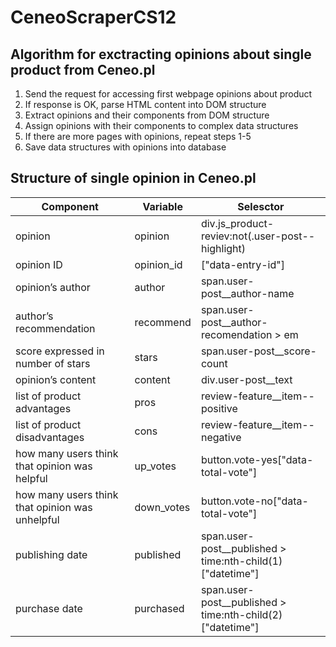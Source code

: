 # CeneoScraperCS12



## Algorithm for exctracting opinions about single product from Ceneo.pl

1. Send the request for accessing first webpage opinions about product
2. If response is OK, parse HTML content into DOM structure
3. Extract opinions and their components from DOM structure 
4. Assign opinions with their components to complex data structures
5. If there are more pages with opinions, repeat steps 1-5
6. Save data structures with opinions into database

## Structure of single opinion in Ceneo.pl
|Component|Variable|Selesctor|
|---------|--------|---------|
|opinion|opinion|div.js_product-reviev:not(.user-post--highlight)|
|opinion ID|opinion_id|["data-entry-id"]|
|opinion’s author|author|span.user-post__author-name|
|author’s recommendation|recommend|span.user-post__author-recomendation > em|
|score expressed in number of stars|stars|span.user-post__score-count|
|opinion’s content|content|div.user-post__text|
|list of product advantages|pros|review-feature__item--positive|
|list of product disadvantages|cons|review-feature__item--negative|
|how many users think that opinion was helpful|up_votes|button.vote-yes["data-total-vote"]|
|how many users think that opinion was unhelpful|down_votes|button.vote-no["data-total-vote"]|
|publishing date|published|span.user-post__published > time:nth-child(1)["datetime"]|
|purchase date|purchased|span.user-post__published > time:nth-child(2)["datetime"]|
